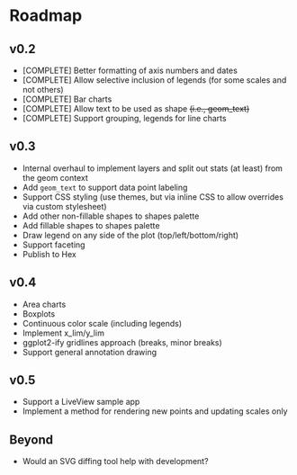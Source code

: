 # Roadmap

## v0.2 
* [COMPLETE] Better formatting of axis numbers and dates
* [COMPLETE] Allow selective inclusion of legends (for some scales and not others)
* [COMPLETE] Bar charts
* [COMPLETE] Allow text to be used as shape <s>(i.e., geom_text)</s>
* [COMPLETE] Support grouping, legends for line charts 

## v0.3 
* Internal overhaul to implement layers and split out stats (at least) from the geom context
* Add `geom_text` to support data point labeling
* Support CSS styling (use themes, but via inline CSS to allow overrides via custom stylesheet)
* Add other non-fillable shapes to shapes palette
* Add fillable shapes to shapes palette
* Draw legend on any side of the plot (top/left/bottom/right)
* Support faceting
* Publish to Hex

## v0.4
* Area charts
* Boxplots
* Continuous color scale (including legends)
* Implement x_lim/y_lim
* ggplot2-ify gridlines approach (breaks, minor breaks)
* Support general annotation drawing

## v0.5
* Support a LiveView sample app
* Implement a method for rendering new points and updating scales only

## Beyond
* Would an SVG diffing tool help with development?